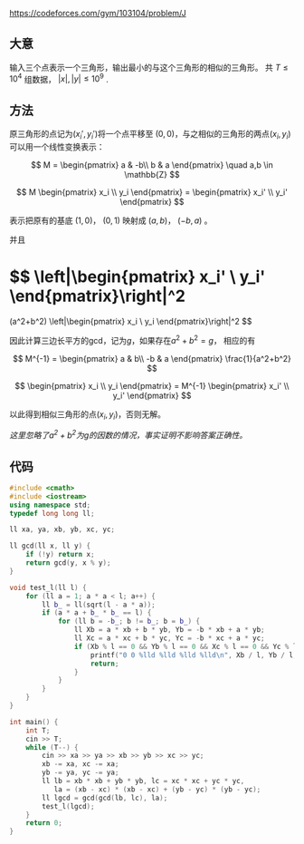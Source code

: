https://codeforces.com/gym/103104/problem/J

## 大意

输入三个点表示一个三角形，输出最小的与这个三角形的相似的三角形。
共 $T\le 10^4$ 组数据， $|x|,|y|\le 10^9$ .

## 方法

原三角形的点记为$(x_i', y_i')$将一个点平移至 $(0,0)$，与之相似的三角形的两点$(x_i, y_i)$可以用一个线性变换表示：

$$
M = \begin{pmatrix}
 a & -b\\
 b & a
\end{pmatrix} \quad a,b \in \mathbb{Z}
$$

$$
M
\begin{pmatrix}
x_i \\
y_i
\end{pmatrix} = 
\begin{pmatrix}
x_i' \\
y_i'
\end{pmatrix}
$$

表示把原有的基底 $(1,0)$， $(0,1)$ 映射成 $(a,b)$， $(-b,a)$ 。

并且

$$
\left|\begin{pmatrix}
x_i' \\
y_i'
\end{pmatrix}\right|^2
=
(a^2+b^2)
\left|\begin{pmatrix}
x_i \\
y_i
\end{pmatrix}\right|^2
$$


因此计算三边长平方的gcd，记为$g$，如果存在$a^2+b^2=g$，
相应的有

$$
M^{-1} = \begin{pmatrix}
 a & b\\
 -b & a
\end{pmatrix}
\frac{1}{a^2+b^2} 
$$

$$
\begin{pmatrix}
x_i \\
y_i
\end{pmatrix} = 
M^{-1} \begin{pmatrix}
x_i' \\
y_i'
\end{pmatrix}
$$

以此得到相似三角形的点$(x_i, y_i)$，否则无解。

*这里忽略了$a^2+b^2$为$g$的因数的情况，事实证明不影响答案正确性。*

## 代码

```cpp
#include <cmath>
#include <iostream>
using namespace std;
typedef long long ll;

ll xa, ya, xb, yb, xc, yc;

ll gcd(ll x, ll y) {
    if (!y) return x;
    return gcd(y, x % y);
}

void test_l(ll l) {
    for (ll a = 1; a * a < l; a++) {
        ll b_ = ll(sqrt(l - a * a));
        if (a * a + b_ * b_ == l) {
            for (ll b = -b_; b != b_; b = b_) {
                ll Xb = a * xb + b * yb, Yb = -b * xb + a * yb;
                ll Xc = a * xc + b * yc, Yc = -b * xc + a * yc;
                if (Xb % l == 0 && Yb % l == 0 && Xc % l == 0 && Yc % l == 0) {
                    printf("0 0 %lld %lld %lld %lld\n", Xb / l, Yb / l, Xc / l, Yc / l);
                    return;
                }
            }
        }
    }
}

int main() {
    int T;
    cin >> T;
    while (T--) {
        cin >> xa >> ya >> xb >> yb >> xc >> yc;
        xb -= xa, xc -= xa;
        yb -= ya, yc -= ya;
        ll lb = xb * xb + yb * yb, lc = xc * xc + yc * yc,
           la = (xb - xc) * (xb - xc) + (yb - yc) * (yb - yc);
        ll lgcd = gcd(gcd(lb, lc), la);
        test_l(lgcd);
    }
    return 0;
}
```
